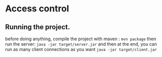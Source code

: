 # Access control

## Running the project.

before doing anything, compile the project with maven : ```mvn package```
then run the server: ```java -jar target/server.jar```
and then at the end, you can run as many client connections as you want
 ```java -jar target/client.jar```



